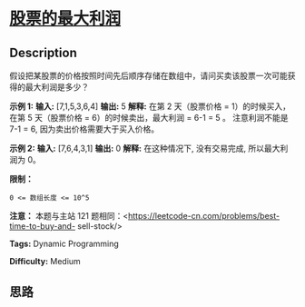 # [股票的最大利润][title]

## Description

假设把某股票的价格按照时间先后顺序存储在数组中，请问买卖该股票一次可能获得的最大利润是多少？



**示例 1:**
            **输入:** [7,1,5,3,6,4]    **输出:** 5    **解释:** 在第 2 天（股票价格 = 1）的时候买入，在第 5 天（股票价格 = 6）的时候卖出，最大利润 = 6-1 = 5 。         注意利润不能是 7-1 = 6, 因为卖出价格需要大于买入价格。    

**示例 2:**
            **输入:** [7,6,4,3,1]    **输出:** 0    **解释:** 在这种情况下, 没有交易完成, 所以最大利润为 0。



**限制：**

`0 <= 数组长度 <= 10^5`



**注意：** 本题与主站 121 题相同：<https://leetcode-cn.com/problems/best-time-to-buy-and-
sell-stock/>


**Tags:** Dynamic Programming

**Difficulty:** Medium

## 思路

[title]: https://leetcode-cn.com/problems/gu-piao-de-zui-da-li-run-lcof
